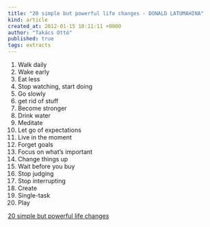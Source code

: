 ```yaml
---
title: "20 simple but powerful life changes - DONALD LATUMAHINA"
kind: article
created_at: 2012-01-15 10:11:11 +0000
author: "Takács Ottó"
published: true
tags: extracts
---
```

1. Walk daily
2. Wake early
3. Eat less
4. Stop watching, start doing
5. Go slowly
6. get rid of stuff
7. Become stronger
8. Drink water
9. Meditate
10. Let go of expectations
11. Live in the moment
12. Forget goals
13. Focus on what’s important
14. Change things up
15. Wait before you buy
16. Stop judging
17. Stop interrupting
18. Create
19. Single-task
20. Play

[20 simple but powerful life changes](http://www.lifeoptimizer.org/2011/12/27/simple-but-powerful-life-changes/)

<div class='old-comments'></div>